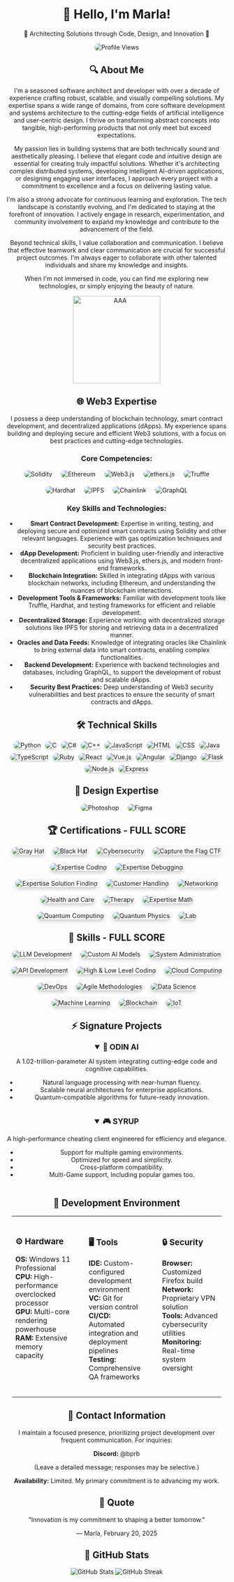<div align="center">
  <h1>👋 Hello, I'm Marla!</h1>
  <p>🌟 Architecting Solutions through Code, Design, and Innovation 🌟</p>
  <img src="https://u8views.com/api/v1/github/profiles/176505381/views/day-week-month-total-count.svg" alt="Profile Views" style="border-radius: 15px;">
</div>

<div align="center">
  <h2>🔍 About Me</h2>
  <p>
    I'm a seasoned software architect and developer with over a decade of experience crafting robust, scalable, and visually compelling solutions. My expertise spans a wide range of domains, from core software development and systems architecture to the cutting-edge fields of artificial intelligence and user-centric design.  I thrive on transforming abstract concepts into tangible, high-performing products that not only meet but exceed expectations.
  </p>

  <p>
    My passion lies in building systems that are both technically sound and aesthetically pleasing. I believe that elegant code and intuitive design are essential for creating truly impactful solutions. Whether it's architecting complex distributed systems, developing intelligent AI-driven applications, or designing engaging user interfaces, I approach every project with a commitment to excellence and a focus on delivering lasting value.
  </p>

  <p>
   I'm also a strong advocate for continuous learning and exploration. The tech landscape is constantly evolving, and I'm dedicated to staying at the forefront of innovation.  I actively engage in research, experimentation, and community involvement to expand my knowledge and contribute to the advancement of the field.
  </p>
  <p>
    Beyond technical skills, I value collaboration and communication.  I believe that effective teamwork and clear communication are crucial for successful project outcomes. I'm always eager to collaborate with other talented individuals and share my knowledge and insights.
  </p>

  <p>
    When I'm not immersed in code, you can find me exploring new technologies, or simply enjoying the beauty of nature.
  </p>
  <div style="display: flex; justify-content: center; gap: 20px; flex-wrap: wrap;">
    <img src="https://cdn.discordapp.com/attachments/1287942043997306983/1342500815583055915/WiVxwwnEbewZ.jpg?ex=67b9dcd0&is=67b88b50&hm=886aec5f14f288af5a94bc644023a7e4cd5a81d19cb0dc8cbc1b1467b28a7bfb&" alt="AAA" width="200" height="200">
  </div>
</div>

<div align="center">
  <h2>🌐 Web3 Expertise</h2>
  <p>I possess a deep understanding of blockchain technology, smart contract development, and decentralized applications (dApps). My experience spans building and deploying secure and efficient Web3 solutions, with a focus on best practices and cutting-edge technologies.</p>

  <h3>Core Competencies:</h3>
  <div style="display: flex; justify-content: center; gap: 20px; flex-wrap: wrap;">
    <img src="https://img.shields.io/badge/Solidity-3C383D?style=for-the-badge&logo=solidity&logoColor=white" alt="Solidity" style="border-radius: 15px;">
    <img src="https://img.shields.io/badge/Ethereum-3C3C3D?style=for-the-badge&logo=ethereum&logoColor=white" alt="Ethereum" style="border-radius: 15px;">
    <img src="https://img.shields.io/badge/Web3.js-673AB7?style=for-the-badge&logo=web3.js&logoColor=white" alt="Web3.js" style="border-radius: 15px;">
    <img src="https://img.shields.io/badge/ethers.js-56463F?style=for-the-badge&logo=ethers.js&logoColor=white" alt="ethers.js" style="border-radius: 15px;">
    <img src="https://img.shields.io/badge/Truffle-4A302C?style=for-the-badge&logo=truffle&logoColor=white" alt="Truffle" style="border-radius: 15px;">
    <img src="https://img.shields.io/badge/Hardhat-858585?style=for-the-badge&logo=hardhat&logoColor=white" alt="Hardhat" style="border-radius: 15px;">
    <img src="https://img.shields.io/badge/IPFS-F0F0F0?style=for-the-badge&logo=ipfs&logoColor=black" alt="IPFS" style="border-radius: 15px;">
    <img src="https://img.shields.io/badge/Chainlink-375BD2?style=for-the-badge&logo=chainlink&logoColor=white" alt="Chainlink" style="border-radius: 15px;">
    <img src="https://img.shields.io/badge/GraphQL-E10098?style=for-the-badge&logo=graphql&logoColor=white" alt="GraphQL" style="border-radius: 15px;">
  </div>

  <h3>Key Skills and Technologies:</h3>
  <ul>
    <li><b>Smart Contract Development:</b> Expertise in writing, testing, and deploying secure and optimized smart contracts using Solidity and other relevant languages.  Experience with gas optimization techniques and security best practices.</li>
    <li><b>dApp Development:</b> Proficient in building user-friendly and interactive decentralized applications using Web3.js, ethers.js, and modern front-end frameworks.</li>
    <li><b>Blockchain Integration:</b>  Skilled in integrating dApps with various blockchain networks, including Ethereum, and understanding the nuances of blockchain interactions.</li>
    <li><b>Development Tools & Frameworks:</b>  Familiar with development tools like Truffle, Hardhat, and testing frameworks for efficient and reliable development.</li>
    <li><b>Decentralized Storage:</b> Experience working with decentralized storage solutions like IPFS for storing and retrieving data in a decentralized manner.</li>
    <li><b>Oracles and Data Feeds:</b>  Knowledge of integrating oracles like Chainlink to bring external data into smart contracts, enabling complex functionalities.</li>
    <li><b>Backend Development:</b>  Experience with backend technologies and databases, including GraphQL, to support the development of robust and scalable dApps.</li>
    <li><b>Security Best Practices:</b>  Deep understanding of Web3 security vulnerabilities and best practices to ensure the security of smart contracts and dApps.</li>
  </ul>
</div>

<div align="center">
  <h2>🛠️ Technical Skills</h2>
  <div style="display: flex; justify-content: center; gap: 10px; flex-wrap: wrap;">
    <img src="https://img.shields.io/badge/Python-3776AB?style=for-the-badge&logo=python&logoColor=white" alt="Python" style="border-radius: 10px; box-shadow: 0 2px 4px rgba(0, 0, 0, 0.2); transition: transform 0.2s; filter: grayscale(0%) brightness(100%);">
    <img src="https://img.shields.io/badge/C-00599C?style=for-the-badge&logo=c&logoColor=white" alt="C" style="border-radius: 10px; box-shadow: 0 2px 4px rgba(0, 0, 0, 0.2); transition: transform 0.2s; filter: grayscale(0%) brightness(100%);">
    <img src="https://img.shields.io/badge/C%23-239120?style=for-the-badge&logo=c-sharp&logoColor=white" alt="C#" style="border-radius: 10px; box-shadow: 0 2px 4px rgba(0, 0, 0, 0.2); transition: transform 0.2s; filter: grayscale(0%) brightness(100%);">
    <img src="https://img.shields.io/badge/C%2B%2B-00599C?style=for-the-badge&logo=c%2B%2B&logoColor=white" alt="C++" style="border-radius: 10px; box-shadow: 0 2px 4px rgba(0, 0, 0, 0.2); transition: transform 0.2s; filter: grayscale(0%) brightness(100%);">
    <img src="https://img.shields.io/badge/JavaScript-F7DF1E?style=for-the-badge&logo=javascript&logoColor=black" alt="JavaScript" style="border-radius: 10px; box-shadow: 0 2px 4px rgba(0, 0, 0, 0.2); transition: transform 0.2s; filter: grayscale(0%) brightness(100%);">
    <img src="https://img.shields.io/badge/HTML5-E34F26?style=for-the-badge&logo=html5&logoColor=white" alt="HTML" style="border-radius: 10px; box-shadow: 0 2px 4px rgba(0, 0, 0, 0.2); transition: transform 0.2s; filter: grayscale(0%) brightness(100%);">
    <img src="https://img.shields.io/badge/CSS3-1572B6?style=for-the-badge&logo=css3&logoColor=white" alt="CSS" style="border-radius: 10px; box-shadow: 0 2px 4px rgba(0, 0, 0, 0.2); transition: transform 0.2s; filter: grayscale(0%) brightness(100%);">
    <img src="https://img.shields.io/badge/Java-5382a1?style=for-the-badge&logo=java&logoColor=white" alt="Java" style="border-radius: 10px; box-shadow: 0 2px 4px rgba(0, 0, 0, 0.2); transition: transform 0.2s; filter: grayscale(0%) brightness(100%);">
    <img src="https://img.shields.io/badge/TypeScript-3178C6?style=for-the-badge&logo=typescript&logoColor=white" alt="TypeScript" style="border-radius: 10px; box-shadow: 0 2px 4px rgba(0, 0, 0, 0.2); transition: transform 0.2s; filter: grayscale(0%) brightness(100%);">
    <img src="https://img.shields.io/badge/Ruby-CC342D?style=for-the-badge&logo=ruby&logoColor=white" alt="Ruby" style="border-radius: 10px; box-shadow: 0 2px 4px rgba(0, 0, 0, 0.2); transition: transform 0.2s; filter: grayscale(0%) brightness(100%);">
    <img src="https://img.shields.io/badge/React-61DAFB?style=for-the-badge&logo=react&logoColor=black" alt="React" style="border-radius: 10px; box-shadow: 0 2px 4px rgba(0, 0, 0, 0.2); transition: transform 0.2s; filter: grayscale(0%) brightness(100%);">
    <img src="https://img.shields.io/badge/Vue.js-4FC08D?style=for-the-badge&logo=vue.js&logoColor=white" alt="Vue.js" style="border-radius: 10px; box-shadow: 0 2px 4px rgba(0, 0, 0, 0.2); transition: transform 0.2s; filter: grayscale(0%) brightness(100%);">
    <img src="https://img.shields.io/badge/Angular-DD0031?style=for-the-badge&logo=angular&logoColor=white" alt="Angular" style="border-radius: 10px; box-shadow: 0 2px 4px rgba(0, 0, 0, 0.2); transition: transform 0.2s; filter: grayscale(0%) brightness(100%);">
    <img src="https://img.shields.io/badge/Django-092E20?style=for-the-badge&logo=django&logoColor=white" alt="Django" style="border-radius: 10px; box-shadow: 0 2px 4px rgba(0, 0, 0, 0.2); transition: transform 0.2s; filter: grayscale(0%) brightness(100%);">
    <img src="https://img.shields.io/badge/Flask-000000?style=for-the-badge&logo=flask&logoColor=white" alt="Flask" style="border-radius: 10px; box-shadow: 0 2px 4px rgba(0, 0, 0, 0.2); transition: transform 0.2s; filter: grayscale(0%) brightness(100%);">
    <img src="https://img.shields.io/badge/Node.js-339933?style=for-the-badge&logo=node.js&logoColor=white" alt="Node.js" style="border-radius: 10px; box-shadow: 0 2px 4px rgba(0, 0, 0, 0.2); transition: transform 0.2s; filter: grayscale(0%) brightness(100%);">
    <img src="https://img.shields.io/badge/Express-000000?style=for-the-badge&logo=express&logoColor=white" alt="Express" style="border-radius: 10px; box-shadow: 0 2px 4px rgba(0, 0, 0, 0.2); transition: transform 0.2s; filter: grayscale(0%) brightness(100%);">
  </div>
</div>

<div align="center">
  <h2>🎨 Design Expertise</h2>
  <div style="display: flex; justify-content: center; gap: 20px; flex-wrap: wrap;">
    <img src="https://img.shields.io/badge/Photoshop-31A8FF?style=for-the-badge&logo=adobe-photoshop&logoColor=white" alt="Photoshop" style="border-radius: 15px; transition: transform 0.3s;">
    <img src="https://img.shields.io/badge/Figma-F24E1E?style=for-the-badge&logo=figma&logoColor=white" alt="Figma" style="border-radius: 15px; transition: transform 0.3s;">
  </div>
</div>


<div align="center">
  <h2>🏆 Certifications - FULL SCORE</h2>
  <div style="display: flex; justify-content: center; gap: 20px; flex-wrap: wrap;">
    <img src="https://img.shields.io/badge/Gray%20Hat-FULL%20SCORE-red?style=for-the-badge" alt="Gray Hat" style="border-radius: 15px; box-shadow: 0 4px 8px rgba(0, 0, 0, 0.2); transition: transform 0.3s;">
    <img src="https://img.shields.io/badge/Black%20Hat-FULL%20SCORE-black?style=for-the-badge" alt="Black Hat" style="border-radius: 15px; box-shadow: 0 4px 8px rgba(0, 0, 0, 0.2); transition: transform 0.3s;">
    <img src="https://img.shields.io/badge/Cybersecurity-FULL%20SCORE-blue?style=for-the-badge" alt="Cybersecurity" style="border-radius: 15px; box-shadow: 0 4px 8px rgba(0, 0, 0, 0.2); transition: transform 0.3s;">
    <img src="https://img.shields.io/badge/Capture%20the%20Flag%20CTF-FULL%20SCORE-green?style=for-the-badge" alt="Capture the Flag CTF" style="border-radius: 15px; box-shadow: 0 4px 8px rgba(0, 0, 0, 0.2); transition: transform 0.3s;">
    <img src="https://img.shields.io/badge/Expertise%20Coding-FULL%20SCORE-orange?style=for-the-badge" alt="Expertise Coding" style="border-radius: 15px; box-shadow: 0 4px 8px rgba(0, 0, 0, 0.2); transition: transform 0.3s;">
    <img src="https://img.shields.io/badge/Expertise%20Debugging-FULL%20SCORE-purple?style=for-the-badge" alt="Expertise Debugging" style="border-radius: 15px; box-shadow: 0 4px 8px rgba(0, 0, 0, 0.2); transition: transform 0.3s;">
    <img src="https://img.shields.io/badge/Expertise%20Solution%20Finding-FULL%20SCORE-yellow?style=for-the-badge" alt="Expertise Solution Finding" style="border-radius: 15px; box-shadow: 0 4px 8px rgba(0, 0, 0, 0.2); transition: transform 0.3s;">
    <img src="https://img.shields.io/badge/Customer%20Handling-FULL%20SCORE-pink?style=for-the-badge" alt="Customer Handling" style="border-radius: 15px; box-shadow: 0 4px 8px rgba(0, 0, 0, 0.2); transition: transform 0.3s;">
    <img src="https://img.shields.io/badge/Networking-FULL%20SCORE-lightblue?style=for-the-badge" alt="Networking" style="border-radius: 15px; box-shadow: 0 4px 8px rgba(0, 0, 0, 0.2); transition: transform 0.3s;">
    <img src="https://img.shields.io/badge/Health%20and%20Care-FULL%20SCORE-lightgreen?style=for-the-badge" alt="Health and Care" style="border-radius: 15px; box-shadow: 0 4px 8px rgba(0, 0, 0, 0.2); transition: transform 0.3s;">
    <img src="https://img.shields.io/badge/Therapy-FULL%20SCORE-lightcoral?style=for-the-badge" alt="Therapy" style="border-radius: 15px; box-shadow: 0 4px 8px rgba(0, 0, 0, 0.2); transition: transform 0.3s;">
    <img src="https://img.shields.io/badge/Expertise%20Math-FULL%20SCORE-lightgray?style=for-the-badge" alt="Expertise Math" style="border-radius: 15px; box-shadow: 0 4px 8px rgba(0, 0, 0, 0.2); transition: transform 0.3s;">
    <img src="https://img.shields.io/badge/Quantum%20Computing-FULL%20SCORE-darkblue?style=for-the-badge" alt="Quantum Computing" style="border-radius: 15px; box-shadow: 0 4px 8px rgba(0, 0, 0, 0.2); transition: transform 0.3s;">
    <img src="https://img.shields.io/badge/Quantum%20Physics-FULL%20SCORE-darkgreen?style=for-the-badge" alt="Quantum Physics" style="border-radius: 15px; box-shadow: 0 4px 8px rgba(0, 0, 0, 0.2); transition: transform 0.3s;">
    <img src="https://img.shields.io/badge/Lab-FULL%20SCORE-darkred?style=for-the-badge" alt="Lab" style="border-radius: 15px; box-shadow: 0 4px 8px rgba(0, 0, 0, 0.2); transition: transform 0.3s;">
  </div>
</div>

<div align="center">
  <h2>🔧 Skills - FULL SCORE</h2>
  <div style="display: flex; justify-content: center; gap: 20px; flex-wrap: wrap;">
    <img src="https://img.shields.io/badge/LLM%20Development-FULL%20SCORE-blue?style=for-the-badge" alt="LLM Development" style="border-radius: 15px; box-shadow: 0 4px 8px rgba(0, 0, 0, 0.2); transition: transform 0.3s;">
    <img src="https://img.shields.io/badge/Custom%20AI%20Models-FULL%20SCORE-green?style=for-the-badge" alt="Custom AI Models" style="border-radius: 15px; box-shadow: 0 4px 8px rgba(0, 0, 0, 0.2); transition: transform 0.3s;">
    <img src="https://img.shields.io/badge/System%20Administration-FULL%20SCORE-red?style=for-the-badge" alt="System Administration" style="border-radius: 15px; box-shadow: 0 4px 8px rgba(0, 0, 0, 0.2); transition: transform 0.3s;">
    <img src="https://img.shields.io/badge/API%20Development-FULL%20SCORE-purple?style=for-the-badge" alt="API Development" style="border-radius: 15px; box-shadow: 0 4px 8px rgba(0, 0, 0, 0.2); transition: transform 0.3s;">
    <img src="https://img.shields.io/badge/High%20&%20Low%20Level%20Coding-FULL%20SCORE-orange?style=for-the-badge" alt="High & Low Level Coding" style="border-radius: 15px; box-shadow: 0 4px 8px rgba(0, 0, 0, 0.2); transition: transform 0.3s;">
    <img src="https://img.shields.io/badge/Cloud%20Computing-FULL%20SCORE-lightblue?style=for-the-badge" alt="Cloud Computing" style="border-radius: 15px; box-shadow: 0 4px 8px rgba(0, 0, 0, 0.2); transition: transform 0.3s;">
    <img src="https://img.shields.io/badge/DevOps-FULL%20SCORE-lightgreen?style=for-the-badge" alt="DevOps" style="border-radius: 15px; box-shadow: 0 4px 8px rgba(0, 0, 0, 0.2); transition: transform 0.3s;">
    <img src="https://img.shields.io/badge/Agile%20Methodologies-FULL%20SCORE-lightcoral?style=for-the-badge" alt="Agile Methodologies" style="border-radius: 15px; box-shadow: 0 4px 8px rgba(0, 0, 0, 0.2); transition: transform 0.3s;">
    <img src="https://img.shields.io/badge/Data%20Science-FULL%20SCORE-lightgray?style=for-the-badge" alt="Data Science" style="border-radius: 15px; box-shadow: 0 4px 8px rgba(0, 0, 0, 0.2); transition: transform 0.3s;">
    <img src="https://img.shields.io/badge/Machine%20Learning-FULL%20SCORE-darkblue?style=for-the-badge" alt="Machine Learning" style="border-radius: 15px; box-shadow: 0 4px 8px rgba(0, 0, 0, 0.2); transition: transform 0.3s;">
    <img src="https://img.shields.io/badge/Blockchain-FULL%20SCORE-darkgreen?style=for-the-badge" alt="Blockchain" style="border-radius: 15px; box-shadow: 0 4px 8px rgba(0, 0, 0, 0.2); transition: transform 0.3s;">
    <img src="https://img.shields.io/badge/IoT-FULL%20SCORE-darkred?style=for-the-badge" alt="IoT" style="border-radius: 15px; box-shadow: 0 4px 8px rgba(0, 0, 0, 0.2); transition: transform 0.3s;">
  </div>
</div>

<div align="center">
  <h2>⚡ Signature Projects</h2>
  <div style="display: flex; justify-content: center; gap: 20px; flex-wrap: wrap;">
    <details open>
      <summary style="font-weight: bold; font-size: 1.25em;">🤖 ODIN AI</summary>
      <p>A 1.02-trillion-parameter AI system integrating cutting-edge code and cognitive capabilities.</p>
      <ul>
        <li>Natural language processing with near-human fluency.</li>
        <li>Scalable neural architectures for enterprise applications.</li>
        <li>Quantum-compatible algorithms for future-ready innovation.</li>
      </ul>
    </details>
    <details open>
      <summary style="font-weight: bold; font-size: 1.25em;">🎮 SYRUP</summary>
      <p>A high-performance cheating client engineered for efficiency and elegance.</p>
      <ul>
        <li>Support for multiple gaming environments.</li>
        <li>Optimized for speed and simplicity.</li>
        <li>Cross-platform compatibility.</li>
        <li>Multi-Game support, Including popular games too.</li>
      </ul>
    </details>
  </div>
</div>

<div align="center">
  <h2>🔋 Development Environment</h2>
  <table style="border: none; width: 100%; border-radius: 15px; overflow: hidden;">
    <tr>
      <td width="33%" valign="top" style="padding: 20px; border-radius: 15px;">
        <h3>⚙️ Hardware</h3>
        <ul style="list-style-type: none; padding-left: 0;">
          <li><b>OS:</b> Windows 11 Professional</li>
          <li><b>CPU:</b> High-performance overclocked processor</li>
          <li><b>GPU:</b> Multi-core rendering powerhouse</li>
          <li><b>RAM:</b> Extensive memory capacity</li>
        </ul>
      </td>
      <td width="33%" valign="top" style="padding: 20px; border-radius: 15px;">
        <h3>🖥️ Tools</h3>
        <ul style="list-style-type: none; padding-left: 0;">
          <li><b>IDE:</b> Custom-configured development environment</li>
          <li><b>VC:</b> Git for version control</li>
          <li><b>CI/CD:</b> Automated integration and deployment pipelines</li>
          <li><b>Testing:</b> Comprehensive QA frameworks</li>
        </ul>
      </td>
      <td width="33%" valign="top" style="padding: 20px; border-radius: 15px;">
        <h3>🔒 Security</h3>
        <ul style="list-style-type: none; padding-left: 0;">
          <li><b>Browser:</b> Customized Firefox build</li>
          <li><b>Network:</b> Proprietary VPN solution</li>
          <li><b>Tools:</b> Advanced cybersecurity utilities</li>
          <li><b>Monitoring:</b> Real-time system oversight</li>
        </ul>
      </td>
    </tr>
  </table>
</div>

<div align="center">
  <h2>📡 Contact Information</h2>
  <p>I maintain a focused presence, prioritizing project development over frequent communication. For inquiries:</p>
  <p><b>Discord:</b> @bprb</p>
  <p>(Leave a detailed message; responses may be selective.)</p>
  <p><b>Availability:</b> Limited. My primary commitment is to advancing my work.</p>
</div>

<div align="center">
  <h2>🌟 Quote</h2>
  <p>"Innovation is my commitment to shaping a better tomorrow."</p>
  <p>— Marla, February 20, 2025</p>
</div>

<div align="center">
  <h2>🎯 GitHub Stats</h2>
  <img src="https://github-readme-stats.vercel.app/api?username=dragonboe&show_icons=true&theme=radical" alt="GitHub Stats">
  <img src="https://nirzak-streak-stats.vercel.app/?user=dragonboe" alt="GitHub Streak">
</div>
